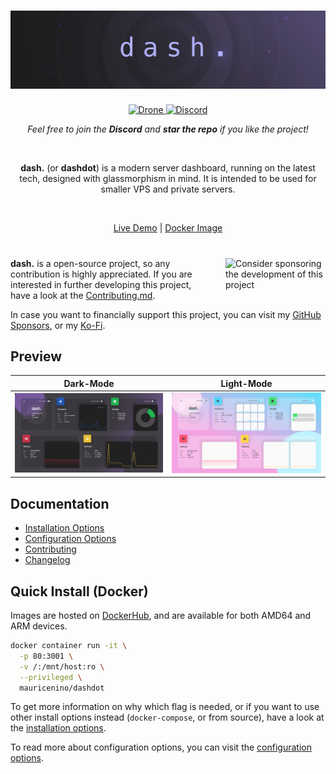 <!-- markdownlint-disable -->
<h1>
  <img src=".github/images/banner_muted.png" alt="dash. - a modern server dashboard">
</h1>

<p align="center">
  <a href="https://drone.mauz.io/MauriceNino/dashdot" target="_blank">
    <img title="Drone" src="https://drone.mauz.io/api/badges/MauriceNino/dashdot/status.svg">
  </a>

  <a href="https://discord.gg/3teHFBNQ9W" target="_blank">
    <img title="Discord" src="https://discord.com/api/guilds/986251291577688064/widget.png?style=shield">
  </a>
</p>
<p align="center">
  <i>Feel free to join the <b>Discord</b> and <b>star the repo</b> if you like the project!</i>
</p>

<br/>

<p align="center">
  <b>dash.</b> (or <b>dashdot</b>) is a modern server dashboard,
  running on the latest tech, designed with glassmorphism in mind.
  It is intended to be used for smaller VPS and private servers.
</p>
<br />
<p align="center">
  <a href="https://dash.mauz.io" target="_blank">Live Demo</a>
 |
  <a href="https://hub.docker.com/r/mauricenino/dashdot" target="_blank">Docker Image</a>
</p>

#

<a href="https://ko-fi.com/mauricenino" target="_blank">
  <img 
    align="right"
    width="160"
    style="padding-left: 20px; padding-bottom: 10px"
    alt="Consider sponsoring the development of this project"
    src="https://cdn.ko-fi.com/cdn/kofi2.png?v=3"
  />
</a>

<!-- markdownlint-enable -->

**dash.** is a open-source project, so any contribution is highly appreciated.
If you are interested in further developing this project, have a look at the
[Contributing.md](./.github/CONTRIBUTING.md).

In case you want to financially support this project, you can visit my
[GitHub Sponsors](https://github.com/sponsors/MauriceNino), or my [Ko-Fi](https://ko-fi.com/mauricenino).

## Preview

<!-- markdownlint-disable -->

| Dark-Mode                                                                                    | Light-Mode                                                                                     |
| -------------------------------------------------------------------------------------------- | ---------------------------------------------------------------------------------------------- |
| <img src="apps/docs/static/img/screenshot_darkmode.png" alt="Screenshot of the dark-mode" /> | <img src="apps/docs/static/img/screenshot_lightmode.png" alt="Screenshot of the light-mode" /> |

<!-- markdownlint-enable -->

## Documentation

- [Installation Options](https://getdashdot.com/docs/install)
- [Configuration Options](https://getdashdot.com/docs/config)
- [Contributing](./.github/CONTRIBUTING.md)
- [Changelog](./.github/CHANGELOG.md)

## Quick Install (Docker)

Images are hosted on [DockerHub](https://hub.docker.com/r/mauricenino/dashdot),
and are available for both AMD64 and ARM devices.

```bash
docker container run -it \
  -p 80:3001 \
  -v /:/mnt/host:ro \
  --privileged \
  mauricenino/dashdot
```

To get more information on why which flag is needed, or if you want to use other
install options instead (`docker-compose`, or from source), have a look at the
[installation options](https://getdashdot.com/docs/install).

To read more about configuration options, you can visit the [configuration options](https://getdashdot.com/docs/config).
